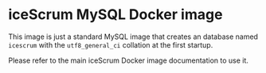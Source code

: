 # iceScrum MySQL Docker image

This image is just a standard MySQL image that creates an database named `icescrum` with the `utf8_general_ci` collation at the first startup.

Please refer to the main iceScrum Docker image documentation to use it.
